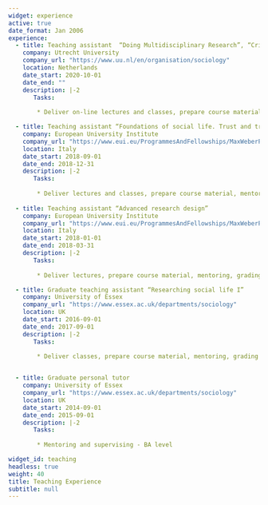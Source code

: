 ```yaml
---
widget: experience
active: true
date_format: Jan 2006
experience:
  - title: Teaching assistant  “Doing Multidisciplinary Research”, “Criminology and Safety. Theories, trends, and policies”, and “Introduction to the social sciences”
    company: Utrecht University
    company_url: "https://www.uu.nl/en/organisation/sociology"
    location: Netherlands
    date_start: 2020-10-01
    date_end: ""
    description: |-2
       Tasks: 
       
        * Deliver on-line lectures and classes, prepare course material, mentoring, grading - MA & BA level

  - title: Teaching assistant “Foundations of social life. Trust and trustworthiness”
    company: European University Institute
    company_url: "https://www.eui.eu/ProgrammesAndFellowships/MaxWeberProgramme"
    location: Italy
    date_start: 2018-09-01
    date_end: 2018-12-31
    description: |-2
       Tasks: 
       
        * Deliver lectures and classes, prepare course material, mentoring, grading - PhD level
        
  - title: Teaching assistant “Advanced research design”
    company: European University Institute
    company_url: "https://www.eui.eu/ProgrammesAndFellowships/MaxWeberProgramme"
    location: Italy
    date_start: 2018-01-01
    date_end: 2018-03-31
    description: |-2
       Tasks: 
       
        * Deliver lectures, prepare course material, mentoring, grading - PhD level

  - title: Graduate teaching assistant “Researching social life I”
    company: University of Essex
    company_url: "https://www.essex.ac.uk/departments/sociology"
    location: UK
    date_start: 2016-09-01
    date_end: 2017-09-01
    description: |-2
       Tasks: 
       
        * Deliver classes, prepare course material, mentoring, grading - BA level


  - title: Graduate personal tutor
    company: University of Essex
    company_url: "https://www.essex.ac.uk/departments/sociology"
    location: UK
    date_start: 2014-09-01
    date_end: 2015-09-01
    description: |-2
       Tasks: 
       
        * Mentoring and supervising - BA level

widget_id: teaching
headless: true
weight: 40
title: Teaching Experience
subtitle: null
---
```

